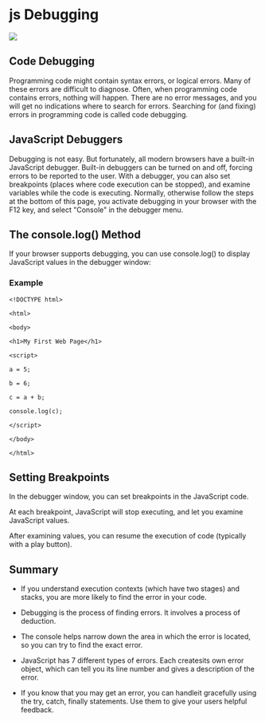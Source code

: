 # js Debugging

![](https://firebearstudio.com/blog/wp-content/uploads/2015/10/Node.JS-Debugging-Tools.png)

## **Code Debugging**

Programming code might contain syntax errors, or logical errors.
Many of these errors are difficult to diagnose.
Often, when programming code contains errors, nothing will happen. There are no error messages, and you will get no indications where to search for errors.
Searching for (and fixing) errors in programming code is called code debugging.


## **JavaScript Debuggers**

Debugging is not easy. But fortunately, all modern browsers have a built-in JavaScript debugger.
Built-in debuggers can be turned on and off, forcing errors to be reported to the user.
With a debugger, you can also set breakpoints (places where code execution can be stopped), and examine variables while the code is executing.
Normally, otherwise follow the steps at the bottom of this page, you activate debugging in your browser with the F12 key, and select "Console" in the debugger menu.

##  The console.log() Method

If your browser supports debugging, you can use console.log() to display JavaScript values in the debugger window:

### Example

`<!DOCTYPE html>`

`<html>`

`<body>`

`<h1>My First Web Page</h1>`

`<script>`

`a = 5;`

`b = 6;`

`c = a + b;`

`console.log(c);`

`</script>`

`</body>`

`</html>`

## **Setting Breakpoints**

In the debugger window, you can set breakpoints in the JavaScript code.

At each breakpoint, JavaScript will stop executing, and let you examine JavaScript values.

After examining values, you can resume the execution of code (typically with a play button).


## **Summary** 

* If you understand execution contexts (which have two stages) and stacks, you are more likely to find the error in your code.

* Debugging is the process of finding errors. It involves a process of deduction.

* The console helps narrow down the area in which the error is located, so you can try to find the exact error.

* JavaScript has 7 different types of errors. Each createsits own error object, which can tell you its line number and gives a description of the error.

* If you know that you may get an error, you can handleit gracefully using the try, catch, finally statements. Use them to give your users helpful feedback.
